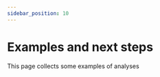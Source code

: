 ```yaml
---
sidebar_position: 10
---
```


# Examples and next steps

This page collects some examples of analyses